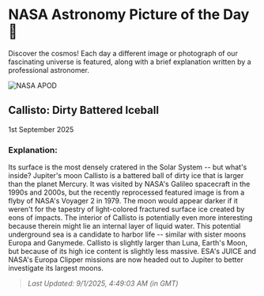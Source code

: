 
  # NASA Astronomy Picture of the Day 🌌

  Discover the cosmos! Each day a different image or photograph of our fascinating universe is featured, along with a brief explanation written by a professional astronomer.

![NASA APOD](https://apod.nasa.gov/apod/image/2509/Callisto_Voyager2Gill_1602.jpg)

## Callisto: Dirty Battered Iceball

1st September 2025

### Explanation: 

Its surface is the most densely cratered in the Solar System -- but what's inside?  Jupiter's moon Callisto is a battered ball of dirty ice that is larger than the planet Mercury. It was visited by NASA's Galileo spacecraft in the 1990s and 2000s, but the recently reprocessed featured image is from a flyby of NASA's Voyager 2 in 1979.  The moon would appear darker if it weren't for the tapestry of light-colored fractured surface ice created by eons of impacts. The interior of Callisto is potentially even more interesting because therein might lie an internal layer of liquid water. This potential underground sea is a candidate to harbor life -- similar with sister moons Europa and Ganymede.  Callisto is slightly larger than Luna, Earth's Moon, but because of its high ice content is slightly less massive. ESA's JUICE and NASA's Europa Clipper missions are now headed out to Jupiter to better investigate its largest moons.

> _Last Updated: 9/1/2025, 4:49:03 AM (in GMT)_
